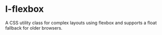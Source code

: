 l-flexbox
=========

A CSS utility class for complex layouts using flexbox and supports a float fallback for older browsers.
